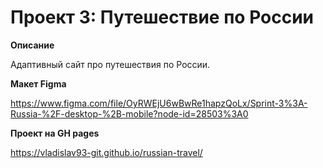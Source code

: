 # Проект 3: Путешествие по России

**Описание**

Адаптивный сайт про путешествия по России.

**Макет Figma**

https://www.figma.com/file/OyRWEjU6wBwRe1hapzQoLx/Sprint-3%3A-Russia-%2F-desktop-%2B-mobile?node-id=28503%3A0

**Проект на GH pages**

https://vladislav93-git.github.io/russian-travel/